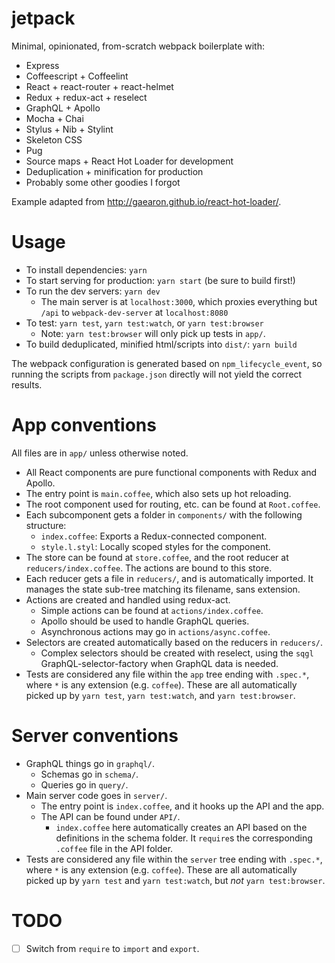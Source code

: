 # jetpack

Minimal, opinionated, from-scratch webpack boilerplate with:
  - Express
  - Coffeescript + Coffeelint
  - React + react-router + react-helmet
  - Redux + redux-act + reselect
  - GraphQL + Apollo
  - Mocha + Chai
  - Stylus + Nib + Stylint
  - Skeleton CSS
  - Pug
  - Source maps + React Hot Loader for development
  - Deduplication + minification for production
  - Probably some other goodies I forgot

Example adapted from http://gaearon.github.io/react-hot-loader/.

# Usage

- To install dependencies: `yarn`
- To start serving for production: `yarn start` (be sure to build first!)
- To run the dev servers: `yarn dev`
  - The main server is at `localhost:3000`, which proxies everything but
    `/api` to `webpack-dev-server` at `localhost:8080`
- To test: `yarn test`, `yarn test:watch`, or `yarn test:browser`
  - Note: `yarn test:browser` will only pick up tests in `app/`.
- To build deduplicated, minified html/scripts into `dist/`: `yarn build`

The webpack configuration is generated based on `npm_lifecycle_event`, so
running the scripts from `package.json` directly will not yield the correct
results.

# App conventions

All files are in `app/` unless otherwise noted.

- All React components are pure functional components with Redux and Apollo.
- The entry point is `main.coffee`, which also sets up hot reloading.
- The root component used for routing, etc. can be found at `Root.coffee`.
- Each subcomponent gets a folder in `components/` with the following
  structure:
  - `index.coffee`: Exports a Redux-connected component.
  - `style.l.styl`: Locally scoped styles for the component.
- The store can be found at `store.coffee`, and the root reducer at
  `reducers/index.coffee`. The actions are bound to this store.
- Each reducer gets a file in `reducers/`, and is automatically imported.
  It manages the state sub-tree matching its filename, sans extension.
- Actions are created and handled using redux-act.
  - Simple actions can be found at `actions/index.coffee`.
  - Apollo should be used to handle GraphQL queries.
  - Asynchronous actions may go in `actions/async.coffee`.
- Selectors are created automatically based on the reducers in `reducers/`.
  - Complex selectors should be created with reselect, using the `sqgl`
    GraphQL-selector-factory when GraphQL data is needed.
- Tests are considered any file within the `app` tree ending with `.spec.*`,
  where `*` is any extension (e.g. `coffee`). These are all automatically
  picked up by `yarn test`, `yarn test:watch`, and `yarn test:browser`.

# Server conventions

- GraphQL things go in `graphql/`.
  - Schemas go in `schema/`.
  - Queries go in `query/`.
- Main server code goes in `server/`.
  - The entry point is `index.coffee`, and it hooks up the API and the app.
  - The API can be found under `API/`.
    - `index.coffee` here automatically creates an API based on the
      definitions in the schema folder. It `require`s the corresponding
      `.coffee` file in the API folder.
- Tests are considered any file within the `server` tree ending with `.spec.*`,
  where `*` is any extension (e.g. `coffee`). These are all automatically
  picked up by `yarn test` and `yarn test:watch`, but *not* `yarn test:browser`.

# TODO

- [ ] Switch from `require` to `import` and `export`.
